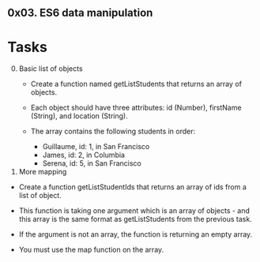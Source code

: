 ## 0x03. ES6 data manipulation

# Tasks
0. Basic list of objects
	- Create a function named getListStudents that returns an array of objects.

	- Each object should have three attributes: id (Number), firstName (String), and location (String).

	- The array contains the following students in order:

		+ Guillaume, id: 1, in San Francisco
		+ James, id: 2, in Columbia
		+ Serena, id: 5, in San Francisco
1. More mapping
- Create a function getListStudentIds that returns an array of ids from a list of object.

- This function is taking one argument which is an array of objects - and this array is the same format as getListStudents from the previous task.

- If the argument is not an array, the function is returning an empty array.

- You must use the map function on the array.
